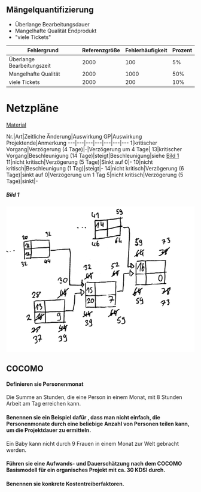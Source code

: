 ## Mängelquantifizierung
- Überlange Bearbeitungsdauer
- Mangelhafte Qualität Endprodukt
- "viele Tickets" 

Fehlergrund|Referenzgröße|Fehlerhäufigkeit|Prozent
---|---|---|---
Überlange Bearbeitungszeit|2000|100|5%
Mangelhafte Qualität|2000|1000|50%
viele Tickets|2000|200|10%

# Netzpläne
[Material](./Material/20180130_handlungssituation.pdf)

Nr.|Art|Zeitliche Änderung|Auswirkung GP|Auswirkung Projektende|Anmerkung
---|---|---|---|---|---|---
1|kritischer Vorgang|Verzögerung (4 Tage)|-|Verzögerung um 4 Tage|
13|kritischer Vorgang|Beschleunigung (14 Tage)|steigt|Beschleunigung|siehe [Bild 1](#bild-1)
11|nicht kritisch|Verzögerung (5 Tage)|Sinkt auf 0|-
10|nicht kritisch|Beschleunigung (1 Tag)|steigt|-
14|nicht kritisch|Verzögerung (6 Tage)|sinkt auf 0|Verzögerung um 1 Tag
5|nicht kritisch|Verzögerung (5 Tage)|sinkt|-

##### Bild 1
![](./Material/20180130_NP_Aufgabe_2.jpg)

## COCOMO
#### Definieren sie Personenmonat
Die Summe an Stunden, die eine Person in einem Monat, mit 8 Stunden Arbeit am Tag erreichen kann.

#### Benennen sie ein Beispiel dafür , dass man nicht einfach, die Personenmonate durch eine beliebige Anzahl von Personen teilen kann, um die Projektdauer zu ermitteln.
Ein Baby kann nicht durch 9 Frauen in einem Monat zur Welt gebracht werden.

#### Führen sie eine Aufwands- und Dauerschätzung nach dem COCOMO Basismodell für ein organisches Projekt mit ca. 30 KDSI durch.
#### Benennen sie konkrete Kostentreiberfaktoren.